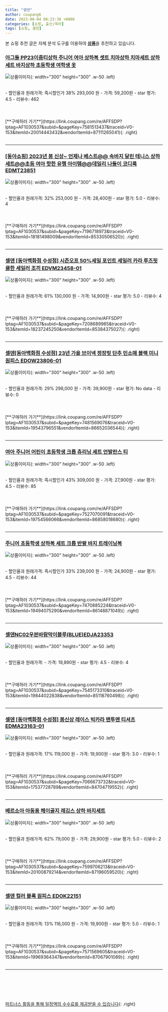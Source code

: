 ```yaml
---
title: "셀덴"
author: coupang6
date: 2023-08-04 08:23:30 +0800
categories: [쇼핑, 출산/육아]
tags: [쇼핑, 셀덴]
---
```


본 쇼핑 추천 글은 자체 분석 도구를 이용하여 [**상품**](https://link.coupang.com/a/bao1ui)을 추천하고 있습니다.

### [아그들 PP23이중티상하 주니어 여아 상하복 셋트 치마상하 치마세트 상하세트 바지상하 초등학생 여학생 옷](https://link.coupang.com/re/AFFSDP?lptag=AF1030537&subid=&pageKey=7581513437&traceid=V0-153&itemId=20014443432&vendorItemId=87111265041)

![상품이미지](https://thumbnail7.coupangcdn.com/thumbnails/remote/230x230ex/image/vendor_inventory/e2b4/a8974671d67a8e194e91c9d6101edd4936883de87ee6ebd6cf3516c33a34.jpg){: width="300" height="300" .w-50 .left}


<br>
- 할인율과 원래가격: 즉시할인가 38%  293,000   원
- 가격: 59,200원
- star 평가: 4.5
- 리뷰수: 462
<br>
<br>
<br>
<br>
[**구매하러 가기**](https://link.coupang.com/re/AFFSDP?lptag=AF1030537&subid=&pageKey=7581513437&traceid=V0-153&itemId=20014443432&vendorItemId=87111265041){: .right}
<br>
<br>

---

### [[동아쇼핑] 2023년 봄 신상~ 언제나 베스트@@ 속바지 달린 테니스 상하 세트@@초등 여아 핫한 유행 아이템@@데일리 나들이 코디룩 EDMT23851](https://link.coupang.com/re/AFFSDP?lptag=AF1030537&subid=&pageKey=7196718973&traceid=V0-153&itemId=18181498009&vendorItemId=85330506520)

![상품이미지](https://thumbnail7.coupangcdn.com/thumbnails/remote/230x230ex/image/vendor_inventory/bc8b/7bc4e376c8a9174442fe9aa101216e03052b7ea6a2f0b0f0379f0c805aec.jpg){: width="300" height="300" .w-50 .left}


<br>
- 할인율과 원래가격: 32%  253,000   원
- 가격: 28,400원
- star 평가: 5.0
- 리뷰수: 4
<br>
<br>
<br>
<br>
[**구매하러 가기**](https://link.coupang.com/re/AFFSDP?lptag=AF1030537&subid=&pageKey=7196718973&traceid=V0-153&itemId=18181498009&vendorItemId=85330506520){: .right}
<br>
<br>

---

### [셀덴 [동아백화점 수성점] 시즌오프 50%세일 포인트 세일러 카라 루즈핏 쿨한 세일러 조끼 EDVM23458-01](https://link.coupang.com/re/AFFSDP?lptag=AF1030537&subid=&pageKey=7208689985&traceid=V0-153&itemId=18237245250&vendorItemId=85384375027)

![상품이미지](https://thumbnail8.coupangcdn.com/thumbnails/remote/230x230ex/image/vendor_inventory/7b1a/df7d1faf70b3df2fd2cbce9904f5fd0388b0c53e33b42fba3e0ba60cbc30.jpg){: width="300" height="300" .w-50 .left}


<br>
- 할인율과 원래가격: 61%  130,000   원
- 가격: 14,900원
- star 평가: 5.0
- 리뷰수: 4
<br>
<br>
<br>
<br>
[**구매하러 가기**](https://link.coupang.com/re/AFFSDP?lptag=AF1030537&subid=&pageKey=7208689985&traceid=V0-153&itemId=18237245250&vendorItemId=85384375027){: .right}
<br>
<br>

---

### [셀덴[동아백화점 수성점] 23년 가을 브이넥 정장핏 단추 민소매 블랙 미니 원피스 EDOW23806-01](https://link.coupang.com/re/AFFSDP?lptag=AF1030537&subid=&pageKey=7481569076&traceid=V0-153&itemId=19543796551&vendorItemId=86652036544)

![상품이미지](https://thumbnail8.coupangcdn.com/thumbnails/remote/230x230ex/image/vendor_inventory/7234/d5d8d9b0f6235d67e465919e4c3bdc18af6b7302b584427754db32e60438.jpg){: width="300" height="300" .w-50 .left}


<br>
- 할인율과 원래가격: 29%  298,000   원
- 가격: 39,900원
- star 평가: No data
- 리뷰수: 0
<br>
<br>
<br>
<br>
[**구매하러 가기**](https://link.coupang.com/re/AFFSDP?lptag=AF1030537&subid=&pageKey=7481569076&traceid=V0-153&itemId=19543796551&vendorItemId=86652036544){: .right}
<br>
<br>

---

### [여아 주니어 어린이 초등학생 크롭 츄리닝 세트 언발란스 티](https://link.coupang.com/re/AFFSDP?lptag=AF1030537&subid=&pageKey=7527070091&traceid=V0-153&itemId=19754566066&vendorItemId=86858018680)

![상품이미지](https://thumbnail9.coupangcdn.com/thumbnails/remote/230x230ex/image/vendor_inventory/3b85/84afb925a1d3b33089f6c64f9c4b24e2f21146facfb220e1e191b5c51791.jpg){: width="300" height="300" .w-50 .left}


<br>
- 할인율과 원래가격: 즉시할인가 43%  309,000   원
- 가격: 27,900원
- star 평가: 4.5
- 리뷰수: 85
<br>
<br>
<br>
<br>
[**구매하러 가기**](https://link.coupang.com/re/AFFSDP?lptag=AF1030537&subid=&pageKey=7527070091&traceid=V0-153&itemId=19754566066&vendorItemId=86858018680){: .right}
<br>
<br>

---

### [주니어 초등학생 상하복 세트 크롭 반팔 바지 트레이닝복](https://link.coupang.com/re/AFFSDP?lptag=AF1030537&subid=&pageKey=7470885224&traceid=V0-153&itemId=19494075290&vendorItemId=86148871049)

![상품이미지](https://thumbnail7.coupangcdn.com/thumbnails/remote/230x230ex/image/vendor_inventory/49b5/655525b22cf55f0b8d3ced7a807d318e51e5292acb5061de927990ec90cf.jpg){: width="300" height="300" .w-50 .left}


<br>
- 할인율과 원래가격: 즉시할인가 33%  239,000   원
- 가격: 24,900원
- star 평가: 4.5
- 리뷰수: 44
<br>
<br>
<br>
<br>
[**구매하러 가기**](https://link.coupang.com/re/AFFSDP?lptag=AF1030537&subid=&pageKey=7470885224&traceid=V0-153&itemId=19494075290&vendorItemId=86148871049){: .right}
<br>
<br>

---

### [셀덴NC02우븐바람막이블루(BLUE)EDJA23353](https://link.coupang.com/re/AFFSDP?lptag=AF1030537&subid=&pageKey=7545173310&traceid=V0-153&itemId=19844022838&vendorItemId=85118760498)

![상품이미지](https://thumbnail9.coupangcdn.com/thumbnails/remote/230x230ex/image/vendor_inventory/9342/6d5c4452df700b2ef0dfa069d4db26077070716f602f02a92eabfef53436.jpg){: width="300" height="300" .w-50 .left}


<br>
- 할인율과 원래가격: 
- 가격: 19,890원
- star 평가: 4.5
- 리뷰수: 4
<br>
<br>
<br>
<br>
[**구매하러 가기**](https://link.coupang.com/re/AFFSDP?lptag=AF1030537&subid=&pageKey=7545173310&traceid=V0-153&itemId=19844022838&vendorItemId=85118760498){: .right}
<br>
<br>

---

### [셀덴 [동아백화점 수성점] 봄신상 레이스 빅카라 맨투맨 티셔츠 EDMA23163-01](https://link.coupang.com/re/AFFSDP?lptag=AF1030537&subid=&pageKey=7066673732&traceid=V0-153&itemId=17537728789&vendorItemId=84704719552)

![상품이미지](https://thumbnail10.coupangcdn.com/thumbnails/remote/230x230ex/image/vendor_inventory/5267/6b66f7ab290793d6f7e53c208800d3770a70391e0ee2047a1fb4ce88ecfc.jpg){: width="300" height="300" .w-50 .left}


<br>
- 할인율과 원래가격: 17%  119,000   원
- 가격: 19,900원
- star 평가: 3.0
- 리뷰수: 1
<br>
<br>
<br>
<br>
[**구매하러 가기**](https://link.coupang.com/re/AFFSDP?lptag=AF1030537&subid=&pageKey=7066673732&traceid=V0-153&itemId=17537728789&vendorItemId=84704719552){: .right}
<br>
<br>

---

### [베르소아 아동용 헤이골지 레깅스 상하 바지세트](https://link.coupang.com/re/AFFSDP?lptag=AF1030537&subid=&pageKey=7599706213&traceid=V0-153&itemId=20100879214&vendorItemId=87196059520)

![상품이미지](https://thumbnail8.coupangcdn.com/thumbnails/remote/230x230ex/image/retail/images/2023/09/15/10/8/a7584af2-24af-4a9a-8ad9-3e7ba687cc46.jpg){: width="300" height="300" .w-50 .left}


<br>
- 할인율과 원래가격: 62%  79,000   원
- 가격: 29,900원
- star 평가: 5.0
- 리뷰수: 2
<br>
<br>
<br>
<br>
[**구매하러 가기**](https://link.coupang.com/re/AFFSDP?lptag=AF1030537&subid=&pageKey=7599706213&traceid=V0-153&itemId=20100879214&vendorItemId=87196059520){: .right}
<br>
<br>

---

### [셀덴 컬러 블록 원피스 EDOK22151](https://link.coupang.com/re/AFFSDP?lptag=AF1030537&subid=&pageKey=7571569605&traceid=V0-153&itemId=19969364347&vendorItemId=87067901089)

![상품이미지](https://thumbnail9.coupangcdn.com/thumbnails/remote/230x230ex/image/vendor_inventory/3e7a/96866d682232a31b866fc3040a0e7597381ccef3a52c0fb3c101762490fd.jpg){: width="300" height="300" .w-50 .left}


<br>
- 할인율과 원래가격: 13%  116,000   원
- 가격: 19,900원
- star 평가: 5.0
- 리뷰수: 1
<br>
<br>
<br>
<br>
[**구매하러 가기**](https://link.coupang.com/re/AFFSDP?lptag=AF1030537&subid=&pageKey=7571569605&traceid=V0-153&itemId=19969364347&vendorItemId=87067901089){: .right}
<br>
<br>

---
<br><br><br><br><br> [파트너스 활동을 통해 일정액의 수수료를 제공받을 수 있습니다](https://link.coupang.com/a/bao1ui){: .right}
